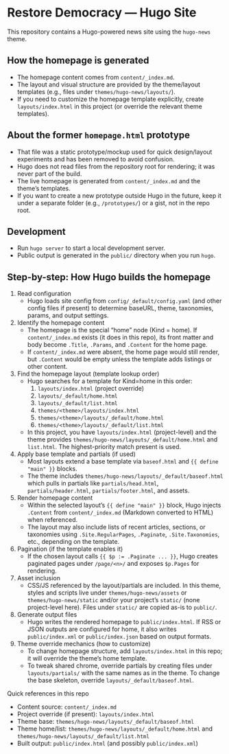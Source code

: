 # Restore Democracy — Hugo Site

This repository contains a Hugo-powered news site using the `hugo-news` theme.

## How the homepage is generated
- The homepage content comes from `content/_index.md`.
- The layout and visual structure are provided by the theme/layout templates (e.g., files under `themes/hugo-news/layouts/`).
- If you need to customize the homepage template explicitly, create `layouts/index.html` in this project (or override the relevant theme templates).

## About the former `homepage.html` prototype
- That file was a static prototype/mockup used for quick design/layout experiments and has been removed to avoid confusion.
- Hugo does not read files from the repository root for rendering; it was never part of the build.
- The live homepage is generated from `content/_index.md` and the theme’s templates.
- If you want to create a new prototype outside Hugo in the future, keep it under a separate folder (e.g., `/prototypes/`) or a gist, not in the repo root.

## Development
- Run `hugo server` to start a local development server.
- Public output is generated in the `public/` directory when you run `hugo`.

## Step-by-step: How Hugo builds the homepage
1. Read configuration
   - Hugo loads site config from `config/_default/config.yaml` (and other config files if present) to determine baseURL, theme, taxonomies, params, and output settings.
2. Identify the homepage content
   - The homepage is the special “home” node (Kind = home). If `content/_index.md` exists (it does in this repo), its front matter and body become `.Title`, `.Params`, and `.Content` for the home page.
   - If `content/_index.md` were absent, the home page would still render, but `.Content` would be empty unless the template adds listings or other content.
3. Find the homepage layout (template lookup order)
   - Hugo searches for a template for Kind=home in this order:
     1) `layouts/index.html` (project override)
     2) `layouts/_default/home.html`
     3) `layouts/_default/list.html`
     4) `themes/<theme>/layouts/index.html`
     5) `themes/<theme>/layouts/_default/home.html`
     6) `themes/<theme>/layouts/_default/list.html`
   - In this project, you have `layouts/index.html` (project-level) and the theme provides `themes/hugo-news/layouts/_default/home.html` and `list.html`. The highest-priority match present is used.
4. Apply base template and partials (if used)
   - Most layouts extend a base template via `baseof.html` and `{{ define "main" }}` blocks.
   - The theme includes `themes/hugo-news/layouts/_default/baseof.html` which pulls in partials like `partials/head.html`, `partials/header.html`, `partials/footer.html`, and assets.
5. Render homepage content
   - Within the selected layout’s `{{ define "main" }}` block, Hugo injects `.Content` from `content/_index.md` (Markdown converted to HTML) when referenced.
   - The layout may also include lists of recent articles, sections, or taxonomies using `.Site.RegularPages`, `.Paginate`, `.Site.Taxonomies`, etc., depending on the template.
6. Pagination (if the template enables it)
   - If the chosen layout calls `{{ $p := .Paginate ... }}`, Hugo creates paginated pages under `/page/<n>/` and exposes `$p.Pages` for rendering.
7. Asset inclusion
   - CSS/JS referenced by the layout/partials are included. In this theme, styles and scripts live under `themes/hugo-news/assets` or `themes/hugo-news/static` and/or your project’s `static/` (none project-level here). Files under `static/` are copied as-is to `public/`.
8. Generate output files
   - Hugo writes the rendered homepage to `public/index.html`. If RSS or JSON outputs are configured for home, it also writes `public/index.xml` or `public/index.json` based on output formats.
9. Theme override mechanics (how to customize)
   - To change homepage structure, add `layouts/index.html` in this repo; it will override the theme’s home template.
   - To tweak shared chrome, override partials by creating files under `layouts/partials/` with the same names as in the theme. To change the base skeleton, override `layouts/_default/baseof.html`.

Quick references in this repo
- Content source: `content/_index.md`
- Project override (if present): `layouts/index.html`
- Theme base: `themes/hugo-news/layouts/_default/baseof.html`
- Theme home/list: `themes/hugo-news/layouts/_default/home.html` and `themes/hugo-news/layouts/_default/list.html`
- Built output: `public/index.html` (and possibly `public/index.xml`)
